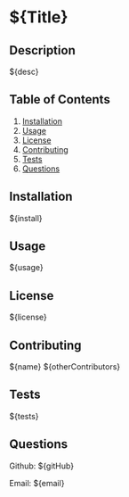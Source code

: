 # ${Title}

## Description

${desc}

## Table of Contents
1. [Installation](#installation)
2. [Usage](#usage)
3. [License](#license)
4. [Contributing](#contributing)
5. [Tests](#tests)
6. [Questions](#questions)

## Installation

${install}

## Usage

${usage}

## License

${license}

## Contributing

${name}
${otherContributors}

## Tests

${tests}

## Questions

Github: ${gitHub}

Email: ${email}